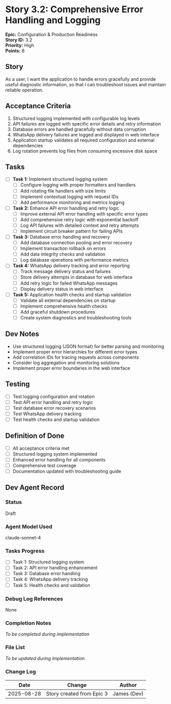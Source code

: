 # Story 3.2: Comprehensive Error Handling and Logging

**Epic:** Configuration & Production Readiness  
**Story ID:** 3.2  
**Priority:** High  
**Points:** 8

## Story

As a user,
I want the application to handle errors gracefully and provide useful diagnostic information,
so that I can troubleshoot issues and maintain reliable operation.

## Acceptance Criteria

1. Structured logging implemented with configurable log levels
2. API failures are logged with specific error details and retry information
3. Database errors are handled gracefully without data corruption
4. WhatsApp delivery failures are logged and displayed in web interface
5. Application startup validates all required configuration and external dependencies
6. Log rotation prevents log files from consuming excessive disk space

## Tasks

- [ ] **Task 1:** Implement structured logging system
  - [ ] Configure logging with proper formatters and handlers
  - [ ] Add rotating file handlers with size limits
  - [ ] Implement contextual logging with request IDs
  - [ ] Add performance monitoring and metrics logging

- [ ] **Task 2:** Enhance API error handling and retry logic
  - [ ] Improve external API error handling with specific error types
  - [ ] Add comprehensive retry logic with exponential backoff
  - [ ] Log API failures with detailed context and retry attempts
  - [ ] Implement circuit breaker pattern for failing APIs

- [ ] **Task 3:** Database error handling and recovery
  - [ ] Add database connection pooling and error recovery
  - [ ] Implement transaction rollback on errors
  - [ ] Add data integrity checks and validation
  - [ ] Log database operations with performance metrics

- [ ] **Task 4:** WhatsApp delivery tracking and error reporting
  - [ ] Track message delivery status and failures
  - [ ] Store delivery attempts in database for web interface
  - [ ] Add retry logic for failed WhatsApp messages
  - [ ] Display delivery status in web interface

- [ ] **Task 5:** Application health checks and startup validation
  - [ ] Validate all external dependencies on startup
  - [ ] Implement comprehensive health checks
  - [ ] Add graceful shutdown procedures
  - [ ] Create system diagnostics and troubleshooting tools

## Dev Notes

- Use structured logging (JSON format) for better parsing and monitoring
- Implement proper error hierarchies for different error types
- Add correlation IDs for tracing requests across components
- Consider log aggregation and monitoring solutions
- Implement proper error boundaries in the web interface

## Testing

- [ ] Test logging configuration and rotation
- [ ] Test API error handling and retry logic
- [ ] Test database error recovery scenarios
- [ ] Test WhatsApp delivery tracking
- [ ] Test health checks and startup validation

## Definition of Done

- [ ] All acceptance criteria met
- [ ] Structured logging system implemented
- [ ] Enhanced error handling for all components
- [ ] Comprehensive test coverage
- [ ] Documentation updated with troubleshooting guide

## Dev Agent Record

### Status
Draft

### Agent Model Used
claude-sonnet-4

### Tasks Progress
- [ ] Task 1: Structured logging system
- [ ] Task 2: API error handling enhancement
- [ ] Task 3: Database error handling
- [ ] Task 4: WhatsApp delivery tracking
- [ ] Task 5: Health checks and validation

### Debug Log References
None

### Completion Notes
*To be completed during implementation*

### File List
*To be updated during implementation*

### Change Log
| Date | Change | Author |
|------|---------|---------|
| 2025-08-28 | Story created from Epic 3 | James (Dev) |